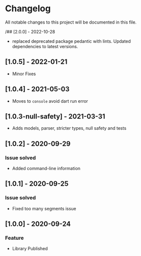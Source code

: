 # Changelog
All notable changes to this project will be documented in this file.

/## [2.0.0] - 2022-10-28
- replaced deprecated package pedantic with lints. Updated dependencies to latest versions.

## [1.0.5] - 2022-01-21
- Minor Fixes

## [1.0.4] - 2021-05-03
- Moves to `console` avoid dart run error

## [1.0.3-null-safety] - 2021-03-31
- Adds models, parser, stricter types, null safety and tests

## [1.0.2] - 2020-09-29
### Issue solved
- Added command-line information

## [1.0.1] - 2020-09-25
### Issue solved
- Fixed too many segments issue

## [1.0.0] - 2020-09-24
### Feature
- Library Published
